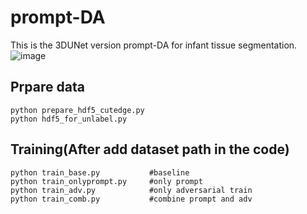 # prompt-DA
This is the 3DUNet version prompt-DA for infant tissue segmentation.
![image](https://github.com/MurasakiLin/prompt-DA/assets/127721194/96e03614-12fd-4660-8107-8078b64be37d)

## Prpare data
```
python prepare_hdf5_cutedge.py 
python hdf5_for_unlabel.py
```

## Training(After add dataset path in the code)
```
python train_base.py           #baseline
python train_onlyprompt.py     #only prompt
python train_adv.py            #only adversarial train
python train_comb.py           #combine prompt and adv
```
